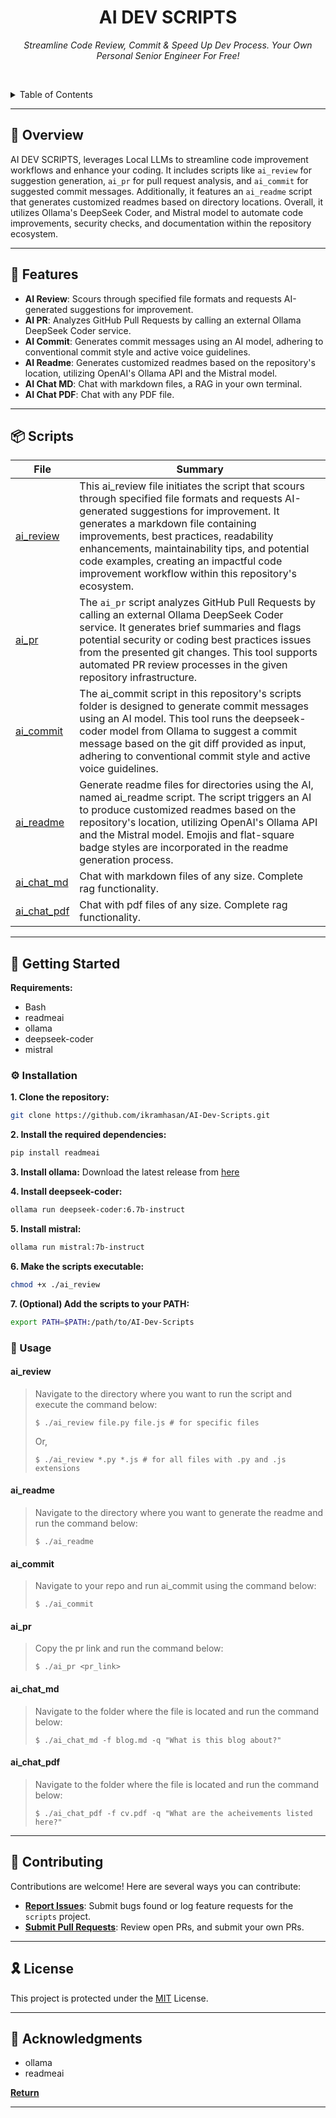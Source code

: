 <p align="center">
    <h1 align="center">AI DEV SCRIPTS</h1>
</p>
<p align="center">
    <em>Streamline Code Review, Commit & Speed Up Dev Process. Your Own Personal Senior Engineer For Free!</em>
</p>
<p align="center">
	</p>

<br><!-- TABLE OF CONTENTS -->

<details>
  <summary>Table of Contents</summary><br>

- [📍 Overview](#-overview)
- [🧩 Features](#-features)
- [📦 Scripts](#-scripts)
- [🚀 Getting Started](#-getting-started)
  - [⚙️ Installation](#️-installation)
  - [🤖 Usage](#-usage)
- [🤝 Contributing](#-contributing)
- [🎗 License](#-license)
- [🔗 Acknowledgments](#-acknowledgments)
</details>
<hr>

## 📍 Overview

AI DEV SCRIPTS, leverages Local LLMs to streamline code improvement workflows and enhance your coding. It includes scripts like `ai_review` for suggestion generation, `ai_pr` for pull request analysis, and `ai_commit` for suggested commit messages. Additionally, it features an `ai_readme` script that generates customized readmes based on directory locations. Overall, it utilizes Ollama's DeepSeek Coder, and Mistral model to automate code improvements, security checks, and documentation within the repository ecosystem.

---

## 🧩 Features

- **AI Review**: Scours through specified file formats and requests AI-generated suggestions for improvement.
- **AI PR**: Analyzes GitHub Pull Requests by calling an external Ollama DeepSeek Coder service.
- **AI Commit**: Generates commit messages using an AI model, adhering to conventional commit style and active voice guidelines.
- **AI Readme**: Generates customized readmes based on the repository's location, utilizing OpenAI's Ollama API and the Mistral model.
- **AI Chat MD**: Chat with markdown files, a RAG in your own terminal.
- **AI Chat PDF**: Chat with any PDF file.

---

## 📦 Scripts

| File                   | Summary                                                                                                                                                                                                                                                                                                                                                                           |
| ---------------------- | --------------------------------------------------------------------------------------------------------------------------------------------------------------------------------------------------------------------------------------------------------------------------------------------------------------------------------------------------------------------------------- |
| [ai_review](ai_review) | This ai_review file initiates the script that scours through specified file formats and requests AI-generated suggestions for improvement. It generates a markdown file containing improvements, best practices, readability enhancements, maintainability tips, and potential code examples, creating an impactful code improvement workflow within this repository's ecosystem. |
| [ai_pr](ai_pr)         | The `ai_pr` script analyzes GitHub Pull Requests by calling an external Ollama DeepSeek Coder service. It generates brief summaries and flags potential security or coding best practices issues from the presented git changes. This tool supports automated PR review processes in the given repository infrastructure.                                                         |
| [ai_commit](ai_commit) | The ai_commit script in this repository's scripts folder is designed to generate commit messages using an AI model. This tool runs the deepseek-coder model from Ollama to suggest a commit message based on the git diff provided as input, adhering to conventional commit style and active voice guidelines.                                                                   |
| [ai_readme](ai_readme) | Generate readme files for directories using the AI, named ai_readme script. The script triggers an AI to produce customized readmes based on the repository's location, utilizing OpenAI's Ollama API and the Mistral model. Emojis and flat-square badge styles are incorporated in the readme generation process.                                                               |
| [ai_chat_md](ai_chat_md) | Chat with markdown files of any size. Complete rag functionality.                                                               |
| [ai_chat_pdf](ai_chat_pdf) | Chat with pdf files of any size. Complete rag functionality.                                                                |

---

## 🚀 Getting Started

**Requirements:**

- Bash
- readmeai
- ollama
- deepseek-coder
- mistral

### ⚙️ Installation

**1. Clone the repository:**

```sh
git clone https://github.com/ikramhasan/AI-Dev-Scripts.git
```

**2. Install the required dependencies:**

```sh
pip install readmeai
```

**3. Install ollama:** Download the latest release from [here](https://ollama.com/download)

**4. Install deepseek-coder:**

```sh
ollama run deepseek-coder:6.7b-instruct
```

**5. Install mistral:**

```sh
ollama run mistral:7b-instruct
```

**6. Make the scripts executable:**

```sh
chmod +x ./ai_review
```

**7. (Optional) Add the scripts to your PATH:**

```sh
export PATH=$PATH:/path/to/AI-Dev-Scripts
```


### 🤖 Usage

<h4>ai_review</h4>

> Navigate to the directory where you want to run the script and execute the command below:
>
> ```console
> $ ./ai_review file.py file.js # for specific files
> ```
>
> Or,
>
> ```console
> $ ./ai_review *.py *.js # for all files with .py and .js extensions
> ```

<h4>ai_readme</h4>

> Navigate to the directory where you want to generate the readme and run the command below:
>
> ```console
> $ ./ai_readme
> ```

<h4>ai_commit</h4>

> Navigate to your repo and run ai_commit using the command below:
>
> ```console
> $ ./ai_commit
> ```

<h4>ai_pr</h4>

> Copy the pr link and run the command below:
>
> ```console
> $ ./ai_pr <pr_link>
> ```

<h4>ai_chat_md</h4>

> Navigate to the folder where the file is located and run the command below:
>
> ```console
> $ ./ai_chat_md -f blog.md -q "What is this blog about?"
> ```

<h4>ai_chat_pdf</h4>

> Navigate to the folder where the file is located and run the command below:
>
> ```console
> $ ./ai_chat_pdf -f cv.pdf -q "What are the acheivements listed here?"
> ```

---

## 🤝 Contributing

Contributions are welcome! Here are several ways you can contribute:

- **[Report Issues](https://github.com/ikramhasan/AI-Dev-Scripts/issues)**: Submit bugs found or log feature requests for the `scripts` project.
- **[Submit Pull Requests](https://github.com/ikramhasan/AI-Dev-Scripts/pulls)**: Review open PRs, and submit your own PRs.
<!-- - **[Join the Discussions](https://local/scripts/discussions)**: Share your insights, provide feedback, or ask questions. -->

<!-- <details closed>
<summary>Contributor Graph</summary>
<br>
<p align="center">
   <a href="https://local{/scripts/}graphs/contributors">
      <img src="https://contrib.rocks/image?repo=scripts">
   </a>
</p>
</details> -->

---

## 🎗 License

This project is protected under the [MIT](https://choosealicense.com/licenses/mit) License.

---

## 🔗 Acknowledgments

- ollama
- readmeai

[**Return**](#-overview)

---
